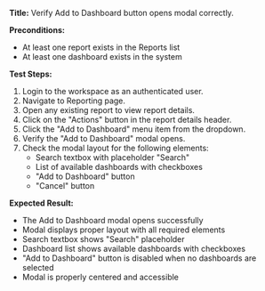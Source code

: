 **Title:** Verify Add to Dashboard button opens modal correctly.

**Preconditions:**
* At least one report exists in the Reports list
* At least one dashboard exists in the system

**Test Steps:**
1. Login to the workspace as an authenticated user.
2. Navigate to Reporting page.
3. Open any existing report to view report details.
4. Click on the "Actions" button in the report details header.
5. Click the "Add to Dashboard" menu item from the dropdown.
6. Verify the "Add to Dashboard" modal opens.
7. Check the modal layout for the following elements:
   - Search textbox with placeholder "Search"
   - List of available dashboards with checkboxes
   - "Add to Dashboard" button
   - "Cancel" button


**Expected Result:**
* The Add to Dashboard modal opens successfully
* Modal displays proper layout with all required elements
* Search textbox shows "Search" placeholder
* Dashboard list shows available dashboards with checkboxes
* "Add to Dashboard" button is disabled when no dashboards are selected
* Modal is properly centered and accessible